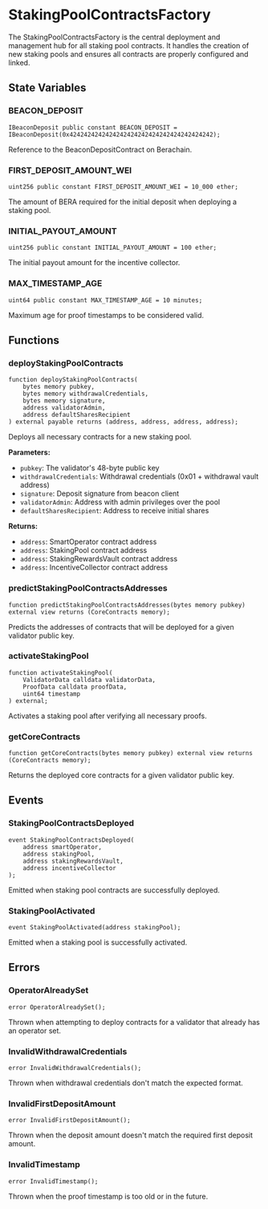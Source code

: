 <script setup>
  import config from '@berachain/config/constants.json';
</script>

# StakingPoolContractsFactory

The StakingPoolContractsFactory is the central deployment and management hub for all staking pool contracts. It handles the creation of new staking pools and ensures all contracts are properly configured and linked.

## State Variables

### BEACON_DEPOSIT

```solidity
IBeaconDeposit public constant BEACON_DEPOSIT = IBeaconDeposit(0x4242424242424242424242424242424242424242);
```

Reference to the BeaconDepositContract on Berachain.

### FIRST_DEPOSIT_AMOUNT_WEI

```solidity
uint256 public constant FIRST_DEPOSIT_AMOUNT_WEI = 10_000 ether;
```

The amount of BERA required for the initial deposit when deploying a staking pool.

### INITIAL_PAYOUT_AMOUNT

```solidity
uint256 public constant INITIAL_PAYOUT_AMOUNT = 100 ether;
```

The initial payout amount for the incentive collector.

### MAX_TIMESTAMP_AGE

```solidity
uint64 public constant MAX_TIMESTAMP_AGE = 10 minutes;
```

Maximum age for proof timestamps to be considered valid.

## Functions

### deployStakingPoolContracts

```solidity
function deployStakingPoolContracts(
    bytes memory pubkey,
    bytes memory withdrawalCredentials,
    bytes memory signature,
    address validatorAdmin,
    address defaultSharesRecipient
) external payable returns (address, address, address, address);
```

Deploys all necessary contracts for a new staking pool.

**Parameters:**
- `pubkey`: The validator's 48-byte public key
- `withdrawalCredentials`: Withdrawal credentials (0x01 + withdrawal vault address)
- `signature`: Deposit signature from beacon client
- `validatorAdmin`: Address with admin privileges over the pool
- `defaultSharesRecipient`: Address to receive initial shares

**Returns:**
- `address`: SmartOperator contract address
- `address`: StakingPool contract address
- `address`: StakingRewardsVault contract address
- `address`: IncentiveCollector contract address

### predictStakingPoolContractsAddresses

```solidity
function predictStakingPoolContractsAddresses(bytes memory pubkey) external view returns (CoreContracts memory);
```

Predicts the addresses of contracts that will be deployed for a given validator public key.

### activateStakingPool

```solidity
function activateStakingPool(
    ValidatorData calldata validatorData,
    ProofData calldata proofData,
    uint64 timestamp
) external;
```

Activates a staking pool after verifying all necessary proofs.

### getCoreContracts

```solidity
function getCoreContracts(bytes memory pubkey) external view returns (CoreContracts memory);
```

Returns the deployed core contracts for a given validator public key.

## Events

### StakingPoolContractsDeployed

```solidity
event StakingPoolContractsDeployed(
    address smartOperator,
    address stakingPool,
    address stakingRewardsVault,
    address incentiveCollector
);
```

Emitted when staking pool contracts are successfully deployed.

### StakingPoolActivated

```solidity
event StakingPoolActivated(address stakingPool);
```

Emitted when a staking pool is successfully activated.

## Errors

### OperatorAlreadySet

```solidity
error OperatorAlreadySet();
```

Thrown when attempting to deploy contracts for a validator that already has an operator set.

### InvalidWithdrawalCredentials

```solidity
error InvalidWithdrawalCredentials();
```

Thrown when withdrawal credentials don't match the expected format.

### InvalidFirstDepositAmount

```solidity
error InvalidFirstDepositAmount();
```

Thrown when the deposit amount doesn't match the required first deposit amount.

### InvalidTimestamp

```solidity
error InvalidTimestamp();
```

Thrown when the proof timestamp is too old or in the future.
